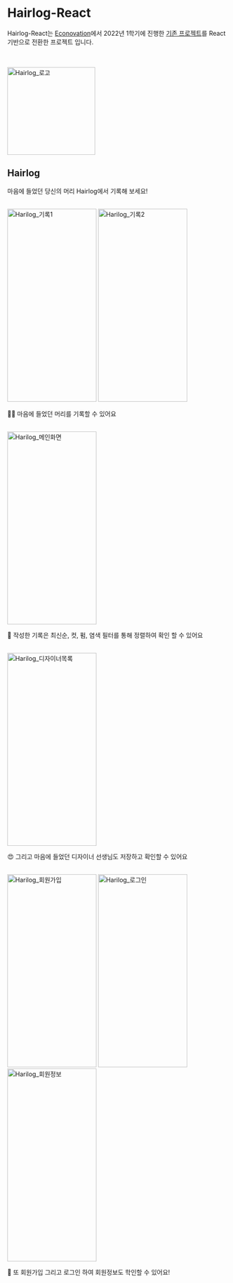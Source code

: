 # Hairlog-React

Hairlog-React는 [Econovation](https://econovation.kr/about)에서 2022년 1학기에 진행한 [기존 프로젝트](https://github.com/belljun3395/Hairlog)를 React 기반으로 전환한 프로젝트 입니다.

<br/>
<br/>

<img width="200" alt="Hairlog_로고" src="https://github.com/belljun3395/hairlog-react/assets/102807742/0e9f2420-6ed1-42ed-b082-7c573eb568c9">

<br/>

## Hairlog

마음에 들었던 당신의 머리 Hairlog에서 기록해 보세요!

<br/>

<img width="203" height="440" alt="Harilog_기록1" src="https://github.com/belljun3395/hairlog-react/assets/102807742/9d16c990-9bf1-47d1-a4f1-339f69807ccf">
<img width="203" height="440" alt="Harilog_기록2" src="https://github.com/belljun3395/hairlog-react/assets/102807742/c532c9a5-2d19-41af-85d1-a5876b36f862">

<br/>

✍🏻  마음에 들었던 머리를 기록할 수 있어요

<br/>

<img width="203" height="440" alt="Harilog_메인화면" src="https://github.com/belljun3395/hairlog-react/assets/102807742/2ba5091e-3446-449d-b9f6-43bfff13b79e">

<br/>

👀 작성한 기록은 최신순, 컷, 펌, 염색 필터를 통해 정렬하여 확인 할 수 있어요

<br/>


<img width="203" height="440" alt="Harilog_디자이너목록" src="https://github.com/belljun3395/hairlog-react/assets/102807742/c579dcf1-1c9f-443c-8fab-07941ebb0bff">

<br/>

😍 그리고 마음에 들었던 디자이너 선생님도 저장하고 확인할 수 있어요

<br/>


<img  width="203" height="440" alt="Harilog_회원가입" src="https://github.com/belljun3395/hairlog-react/assets/102807742/9344a5c8-b8bd-4db2-8079-02e5a6aa18b1">
<img width="203" height="440" alt="Harilog_로그인" src="https://github.com/belljun3395/hairlog-react/assets/102807742/4209ddcd-f459-4e93-89b0-7b2b0211f85c">
<img  width="203" height="440" alt="Harilog_회원정보" src="https://github.com/belljun3395/hairlog-react/assets/102807742/5ee96a75-eaa7-4d7e-805c-7b3a67289ec6">

<br/>

🙂 또 회원가입 그리고 로그인 하여 회원정보도 학인할 수 있어요!
